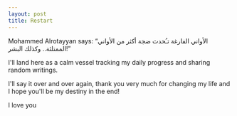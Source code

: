 ```yaml
---
layout: post
title: Restart
---
```


Mohammed Alrotayyan says:
“الأواني الفارغة تـُحدث ضجة أكثر من الأواني
الممتلئة.. وكذلك البشر!”

I'll land here as a calm vessel tracking my daily progress and sharing random writings.

I'll say it over and over again, thank you very much for changing my life and I hope you'll be my destiny in the end!

I love you